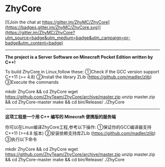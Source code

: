 # ZhyCore

[![Join the chat at https://gitter.im/ZhyMC/ZhyCore](https://badges.gitter.im/ZhyMC/ZhyCore.svg)](https://gitter.im/ZhyMC/ZhyCore?utm_source=badge&utm_medium=badge&utm_campaign=pr-badge&utm_content=badge)
________________________________________________________________________
<b>The project is a Server Software on Minecraft Pocket Edition written by C++!</b>

To build ZhyCore in Linux,follow these:
①Check if the GCC version support C++11 (>= 4.8)
②Install the library ZLib (https://github.com/madler/zlib)
③Execute the commands

mkdir ZhyCore && cd ZhyCore
wget https://github.com/ZhyTeam/ZhyCore/archive/master.zip
unzip master.zip && cd ZhyCore-master
make && cd bin/Release/
./ZhyCore
________________________________________________________________________
<b>这项工程是一个用 C++ 编写的 Minecraft 便携版的服务端</b>

你可以在Linux编译ZhyCore工程,参考以下操作:
①保证你的GCC编译器支持C++11 (>=4.8 版本)
②安装依赖支持库ZLib (https://github.com/madler/zlib)
③执行以下命令

mkdir ZhyCore && cd ZhyCore
wget https://github.com/ZhyTeam/ZhyCore/archive/master.zip
unzip master.zip && cd ZhyCore-master
make && cd bin/Release/
./ZhyCore
